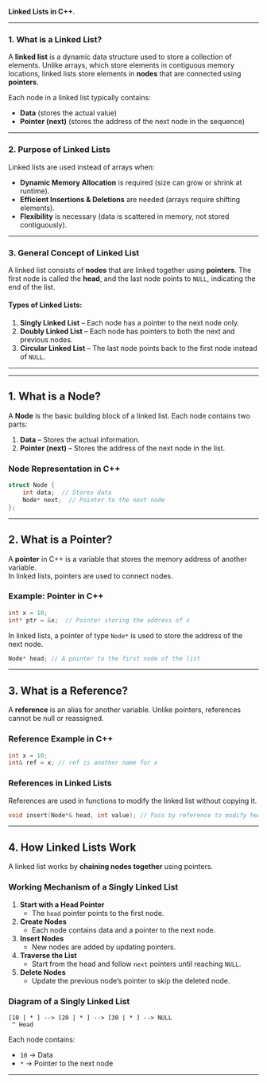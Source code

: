 **Linked Lists in C++**.

---

### **1. What is a Linked List?**
A **linked list** is a dynamic data structure used to store a collection of elements. Unlike arrays, which store elements in contiguous memory locations, linked lists store elements in **nodes** that are connected using **pointers**.

Each node in a linked list typically contains:
- **Data** (stores the actual value)
- **Pointer (next)** (stores the address of the next node in the sequence)

---

### **2. Purpose of Linked Lists**
Linked lists are used instead of arrays when:
- **Dynamic Memory Allocation** is required (size can grow or shrink at runtime).
- **Efficient Insertions & Deletions** are needed (arrays require shifting elements).
- **Flexibility** is necessary (data is scattered in memory, not stored contiguously).

---

### **3. General Concept of Linked List**
A linked list consists of **nodes** that are linked together using **pointers**. The first node is called the **head**, and the last node points to `NULL`, indicating the end of the list.

#### **Types of Linked Lists:**
1. **Singly Linked List** – Each node has a pointer to the next node only.
2. **Doubly Linked List** – Each node has pointers to both the next and previous nodes.
3. **Circular Linked List** – The last node points back to the first node instead of `NULL`.

---


---

## **1. What is a Node?**
A **Node** is the basic building block of a linked list. Each node contains two parts:  
1. **Data** – Stores the actual information.  
2. **Pointer (next)** – Stores the address of the next node in the list.

### **Node Representation in C++**
```cpp
struct Node {
    int data;  // Stores data
    Node* next;  // Pointer to the next node
};
```
---

## **2. What is a Pointer?**
A **pointer** in C++ is a variable that stores the memory address of another variable.  
In linked lists, pointers are used to connect nodes.

### **Example: Pointer in C++**
```cpp
int x = 10;
int* ptr = &x;  // Pointer storing the address of x
```

In linked lists, a pointer of type `Node*` is used to store the address of the next node.
```cpp
Node* head; // A pointer to the first node of the list
```
---

## **3. What is a Reference?**
A **reference** is an alias for another variable. Unlike pointers, references cannot be null or reassigned.

### **Reference Example in C++**
```cpp
int x = 10;
int& ref = x; // ref is another name for x
```

### **References in Linked Lists**
References are used in functions to modify the linked list without copying it.
```cpp
void insert(Node*& head, int value); // Pass by reference to modify head
```
---

## **4. How Linked Lists Work**
A linked list works by **chaining nodes together** using pointers.  

### **Working Mechanism of a Singly Linked List**
1. **Start with a Head Pointer**  
   - The `head` pointer points to the first node.
2. **Create Nodes**  
   - Each node contains data and a pointer to the next node.
3. **Insert Nodes**  
   - New nodes are added by updating pointers.
4. **Traverse the List**  
   - Start from the head and follow `next` pointers until reaching `NULL`.
5. **Delete Nodes**  
   - Update the previous node’s pointer to skip the deleted node.

### **Diagram of a Singly Linked List**
```
[10 | * ] --> [20 | * ] --> [30 | * ] --> NULL
 ^ Head
```
Each node contains:
- `10` → Data  
- `*` → Pointer to the next node  

---
